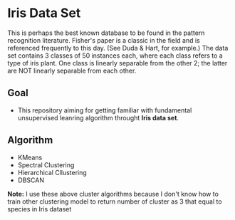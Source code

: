 # Iris Data Set
This is perhaps the best known database to be found in the pattern recognition literature. 
Fisher's paper is a classic in the field and is referenced frequently to this day. 
(See Duda & Hart, for example.) The data set contains 3 classes of 50 instances each,
where each class refers to a type of iris plant. One class is linearly separable from 
the other 2; the latter are NOT linearly separable from each other.

## Goal
* This repository aiming for getting familiar with fundamental unsupervised leanring algorithm throught **Iris data set**.

## Algorithm
* KMeans
* Spectral Clustering
* Hierarchical Cllustering
* DBSCAN

**Note:** I use these above cluster algorithms because I don't know how to train other clustering model to return number of cluster as 3 that equal to 
species in Iris dataset
